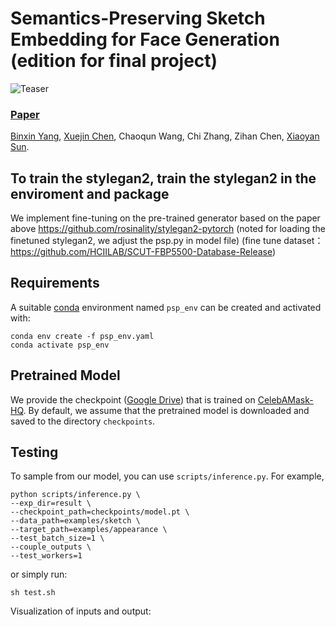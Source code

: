 # Semantics-Preserving Sketch Embedding for Face Generation (edition for final project)
![Teaser](figure/teaser_1.jpg)
### [Paper](https://arxiv.org/abs/2211.13015) 
<!-- <br> -->
[Binxin Yang](https://orcid.org/0000-0003-4110-1986), [Xuejin Chen](http://staff.ustc.edu.cn/~xjchen99/), Chaoqun Wang, Chi Zhang, Zihan Chen, [Xiaoyan Sun](http://staff.ustc.edu.cn/~xysun720/).
<!-- <br> -->

## To train the stylegan2, train the stylegan2 in the enviroment and package
We implement fine-tuning on the pre-trained generator based on the paper above 
https://github.com/rosinality/stylegan2-pytorch
(noted for loading the finetuned stylegan2, we adjust the psp.py in model file)
(fine tune dataset：https://github.com/HCIILAB/SCUT-FBP5500-Database-Release)

## Requirements
A suitable [conda](https://conda.io/) environment named `psp_env` can be created
and activated with:

```
conda env create -f psp_env.yaml
conda activate psp_env
```

## Pretrained Model
We provide the checkpoint ([Google Drive](https://drive.google.com/file/d/1jyoEqZXNfsz-MOlRSimjwG3q8GdeA4AZ/view?usp=share_link)) that is trained on [CelebAMask-HQ](https://github.com/switchablenorms/CelebAMask-HQ). By default, we assume that the pretrained model is downloaded and saved to the directory `checkpoints`.

## Testing

To sample from our model, you can use `scripts/inference.py`. For example, 
```
python scripts/inference.py \
--exp_dir=result \
--checkpoint_path=checkpoints/model.pt \
--data_path=examples/sketch \
--target_path=examples/appearance \
--test_batch_size=1 \
--couple_outputs \
--test_workers=1
```
or simply run:
```
sh test.sh
```
Visualization of inputs and output:
